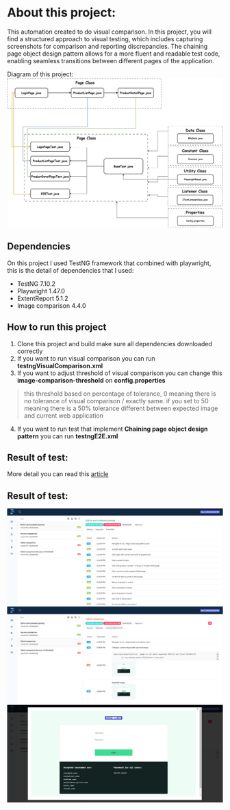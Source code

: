 # About this project:

This automation created to do visual comparison.
In this project, you will find a structured approach to visual testing, which includes capturing screenshots for comparison and reporting discrepancies. The chaining page object design pattern allows for a more fluent and readable test code, enabling seamless transitions between different pages of the application.


Diagram of this project:
![alt text](https://github.com/AryawanWijaya//VisualComparisonPlaywrightJava/blob/master/Chaining_page_object_design.jpg?raw=true)

## Dependencies

On this project I used TestNG framework that combined with playwright, this is the detail of dependencies that I used:

- TestNG 7.10.2
- Playwright 1.47.0
- ExtentReport 5.1.2
- Image comparison 4.4.0

## How to run this project

1. Clone this project and build make sure all dependencies downloaded correctly
2. If you want to run visual comparison you can run **testngVisualComparison.xml**
3. If you want to adjust threshold of visual comparison you can change this **image-comparison-threshold** on **config.properties**
> this threshold based on percentage of tolerance, 0 meaning there is no tolerance of visual comparison / exactly same. if you set to 50 meaning there is a 50% tolerance different between expected image and current web application 
4. If you want to run test that implement **Chaining page object design pattern** you can run **testngE2E.xml**

## Result of test:
More detail you can read this [article](https://www.linkedin.com/pulse/setting-up-selenium-grid-4-appium-2-nikolaus-aryawan-ravato-wijaya-ca87c/)

## Result of test:

![alt text](https://github.com/AryawanWijaya//VisualComparisonPlaywrightJava/blob/master/e2eJourneyReport.png?raw=true)
![alt text](https://github.com/AryawanWijaya//VisualComparisonPlaywrightJava/blob/master/failedVisualComparison.png?raw=true)
![alt text](https://github.com/AryawanWijaya//VisualComparisonPlaywrightJava/blob/master/failedVisualComparison2.png?raw=true)

